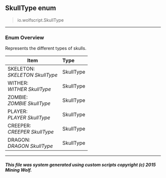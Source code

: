 ## SkullType __enum__

>io.wolfscript.SkullType

---

### Enum Overview

Represents the different types of skulls.

Item | Type   
--- | :--- 
SKELETON: <br> _SKELETON SkullType_ | SkullType
WITHER: <br> _WITHER SkullType_ | SkullType
ZOMBIE: <br> _ZOMBIE SkullType_ | SkullType
PLAYER: <br> _PLAYER SkullType_ | SkullType
CREEPER: <br> _CREEPER SkullType_ | SkullType
DRAGON: <br> _DRAGON SkullType_ | SkullType



---



##### This file was system generated using custom scripts copyright (c) 2015 Mining Wolf.
	

